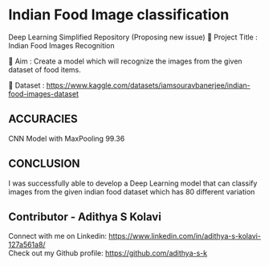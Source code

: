 # Indian Food Image classification

Deep Learning Simplified Repository (Proposing new issue)
🔴 Project Title : Indian Food Images Recognition

🔴 Aim : Create a model which will recognize the images from the given dataset of food items.

🔴 Dataset : https://www.kaggle.com/datasets/iamsouravbanerjee/indian-food-images-dataset


## ACCURACIES

CNN Model with MaxPooling	99.36

## CONCLUSION

I was successfully able to develop a Deep Learning model that can classify images from the given indian food dataset which has 80 different variation

## Contributor - Adithya S Kolavi

Connect with me on Linkedin: https://www.linkedin.com/in/adithya-s-kolavi-127a561a8/
\
Check out my Github profile: https://github.com/adithya-s-k